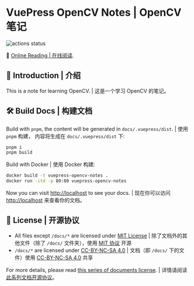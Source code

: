# VuePress OpenCV Notes | OpenCV 笔记

![actions status](https://img.shields.io/github/actions/workflow/status/Sun-ZhenXing/vuepress-opencv-notes/deploy-docs.yml?branch=main)

🚀 [Online Reading | 在线阅读](https://blog.alexsun.top/vuepress-opencv-notes/).

## 📝 Introduction | 介绍

This is a note for learning OpenCV. | 这是一个学习 OpenCV 的笔记。

## 🛠️ Build Docs | 构建文档

Build with `pnpm`, the content will be generated in `docs/.vuepress/dist`. | 使用 `pnpm` 构建， 内容将生成在 `docs/.vuepress/dist` 下:

```bash
pnpm i
pnpm build
```

Build with Docker | 使用 Docker 构建:

```bash
docker build -t vuepress-opencv-notes .
docker run -itd -p 80:80 vuepress-opencv-notes
```

Now you can visit <http://localhost> to see your docs. | 现在你可以访问 <http://localhost> 来查看你的文档。

## 📜 License | 开源协议

- All files except `/docs/*` are licensed under [MIT License](https://mit-license.org/) | 除了文档外的其他文件（除了 `/docs/` 文件夹），使用 [MIT 协议](https://mit-license.org/) 开源
- `/docs/*` are licensed under [CC-BY-NC-SA 4.0](https://creativecommons.org/licenses/by-nc-sa/4.0/) | 文档（即 `/docs/` 下的文件）使用 [CC-BY-NC-SA 4.0](https://creativecommons.org/licenses/by-nc-sa/4.0/) 共享

For more details, please read [this series of documents license](https://github.com/Sun-ZhenXing/Sun-ZhenXing.github.io#%E5%BC%80%E6%BA%90%E5%8D%8F%E8%AE%AE). | 详情请阅读 [此系列文档开源协议](https://github.com/Sun-ZhenXing/Sun-ZhenXing.github.io#%E5%BC%80%E6%BA%90%E5%8D%8F%E8%AE%AE)。
